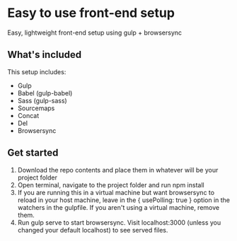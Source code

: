 # Easy to use front-end setup
Easy, lightweight front-end setup using gulp + browsersync

## What's included
This setup includes:
- Gulp
- Babel (gulp-babel)
- Sass (gulp-sass)
- Sourcemaps
- Concat
- Del
- Browsersync

## Get started
1) Download the repo contents and place them in whatever will be your project folder
2) Open terminal, navigate to the project folder and run npm install
3) If you are running this in a virtual machine but want browsersync to reload in your host machine, leave in the { usePolling: true } option in the watchers in the gulpfile. If you aren't using a virtual machine, remove them. 
4) Run gulp serve to start browsersync. Visit localhost:3000 (unless you changed your default localhost) to see served files.
